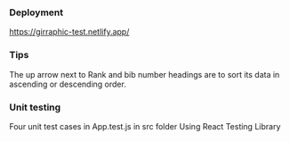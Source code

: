 ### Deployment

https://girraphic-test.netlify.app/

### Tips

The up arrow next to Rank and bib number headings are to sort its data in ascending or descending order.

### Unit testing

Four unit test cases in App.test.js in src folder
Using React Testing Library
